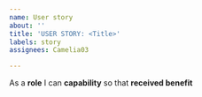 ```yaml
---
name: User story
about: ''
title: 'USER STORY: <Title>'
labels: story
assignees: Camelia03

---
```


As a **role** I can **capability** so that **received benefit**
